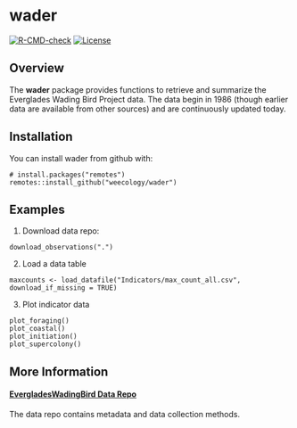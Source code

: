 # wader
[![R-CMD-check](https://github.com/weecology/wader/workflows/R-CMD-check/badge.svg)](https://github.com/weecology/wader/actions)
[![License](https://img.shields.io/badge/license-MIT-blue.svg)](https://raw.githubusercontent.com/weecology/wader/main/LICENSE)
## Overview

The **wader** package provides functions to retrieve and
summarize the Everglades Wading Bird Project data. The data begin in
1986 (though earlier data are available from other sources) and are 
continuously updated today.

## Installation

You can install wader from github with:

    # install.packages("remotes")
    remotes::install_github("weecology/wader")

## Examples

1.  Download data repo:

<!-- -->
    download_observations(".")

2.  Load a data table

<!-- -->
    maxcounts <- load_datafile("Indicators/max_count_all.csv", download_if_missing = TRUE)
    
3.  Plot indicator data

<!-- -->
    plot_foraging()
    plot_coastal()
    plot_initiation()
    plot_supercolony()


## More Information

#### [EvergladesWadingBird Data Repo](https://github.com/weecology/EvergladesWadingBird)

The data repo contains metadata and data collection methods.
